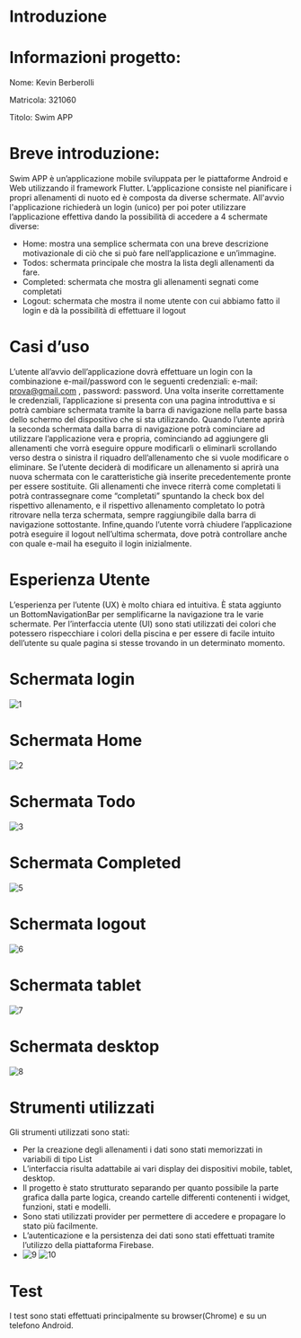 # Introduzione

# Informazioni progetto:

Nome: Kevin Berberolli

Matricola: 321060

Titolo: Swim APP

# Breve introduzione:
Swim APP è un’applicazione mobile sviluppata per le piattaforme Android e Web utilizzando il framework Flutter.
L’applicazione consiste nel pianificare i propri allenamenti di nuoto ed è composta da diverse schermate. All'avvio l'applicazione richiederà un login (unico) per poi poter utilizzare l’applicazione effettiva dando la possibilità di accedere a 4 schermate diverse:
-	Home: mostra una semplice schermata con una breve descrizione motivazionale di ciò che si può fare nell’applicazione e un’immagine.
-	Todos: schermata principale che mostra la lista degli allenamenti da fare.
-	Completed: schermata che mostra gli allenamenti segnati come completati
-	Logout: schermata che mostra il nome utente con cui abbiamo fatto il login e dà la possibilità di effettuare il logout

# Casi d’uso
L’utente all’avvio dell’applicazione dovrà effettuare un login con la combinazione e-mail/password con le seguenti credenziali: e-mail: prova@gmail.com , password: password.
Una volta inserite correttamente le credenziali, l’applicazione si presenta con una pagina introduttiva e si potrà cambiare schermata tramite la barra di navigazione nella parte bassa dello schermo del dispositivo che si sta utilizzando.
Quando l’utente aprirà la seconda schermata dalla barra di navigazione potrà cominciare ad utilizzare l’applicazione vera e propria, cominciando ad aggiungere gli allenamenti che vorrà eseguire oppure modificarli o eliminarli scrollando verso destra o sinistra il riquadro dell’allenamento che si vuole modificare o eliminare. Se l’utente deciderà di modificare un allenamento si aprirà una nuova schermata con le caratteristiche già inserite precedentemente pronte per essere sostituite.
Gli allenamenti che invece riterrà come completati li potrà contrassegnare come “completati” spuntando la check box del rispettivo allenamento, e il rispettivo allenamento completato lo potrà ritrovare nella terza schermata, sempre raggiungibile dalla barra di navigazione sottostante.
Infine,quando l’utente vorrà chiudere l’applicazione potrà eseguire il logout nell’ultima schermata, dove potrà controllare anche con quale e-mail ha eseguito il login inizialmente.

# Esperienza Utente

L’esperienza per l’utente (UX) è molto chiara ed intuitiva. È stata aggiunto un BottomNavigationBar per semplificarne la navigazione tra le varie schermate. 
Per l’interfaccia utente (UI) sono stati utilizzati dei colori che potessero rispecchiare i colori della piscina e per essere di facile intuito dell’utente su quale pagina si stesse trovando in un determinato momento.

# Schermata login
![1](https://github.com/abckev/swim_application/assets/49757916/7173918f-8f15-44b8-a7a9-7b5b0b14de25)
# Schermata Home
![2](https://github.com/abckev/swim_application/assets/49757916/e3ee1fb8-85e6-4cd4-9b50-065cb557d9e1)
# Schermata Todo
![3](https://github.com/abckev/swim_application/assets/49757916/8fda3448-068a-4318-8f87-b2b67bd8d0f6)
# Schermata Completed
![5](https://github.com/abckev/swim_application/assets/49757916/fd259ad8-a5b6-4d03-992b-7c4a550c64dc)
# Schermata logout
![6](https://github.com/abckev/swim_application/assets/49757916/f2224bf9-30b3-4300-8b8f-c1ae54582daa)
# Schermata tablet
![7](https://github.com/abckev/swim_application/assets/49757916/e3ca6513-7c4a-49f1-aadb-f279a87cb7aa)
# Schermata desktop
![8](https://github.com/abckev/swim_application/assets/49757916/430b313d-c471-4995-84c6-70b2ab103640)


# Strumenti utilizzati

Gli strumenti utilizzati sono stati:
-	Per la creazione degli allenamenti i dati sono stati memorizzati in variabili di tipo List
-	L’interfaccia risulta adattabile ai vari display dei dispositivi mobile, tablet, desktop.
-	Il progetto è stato strutturato separando per quanto possibile la parte grafica dalla parte logica, creando cartelle differenti contenenti i widget, funzioni, stati e modelli.
-	Sono stati utilizzati provider per permettere di accedere e propagare lo stato più facilmente.
-	L’autenticazione e la persistenza dei dati sono stati effettuati tramite l’utilizzo della piattaforma Firebase.
-	![9](https://github.com/abckev/swim_application/assets/49757916/501bc895-29f5-4ea4-b5db-24c2bb6fe473)
![10](https://github.com/abckev/swim_application/assets/49757916/8286f539-f461-4cee-a6db-b4f3cd7c2534)




# Test
 I test sono stati effettuati principalmente su browser(Chrome) e su un telefono Android.
